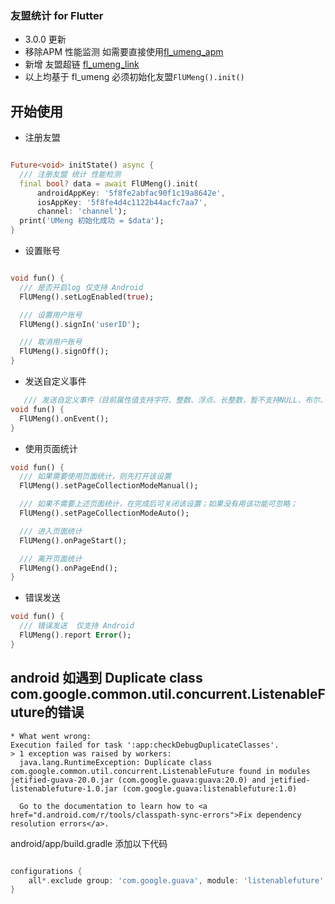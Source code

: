 ### 友盟统计 for Flutter

- 3.0.0 更新
- 移除APM 性能监测 如需要直接使用[fl_umeng_apm](https://pub.dev/packages/fl_umeng_apm)
- 新增 友盟超链 [fl_umeng_link](https://pub.dev/packages/fl_umeng_link)
- 以上均基于 fl_umeng 必须初始化友盟`FlUMeng().init()`

## 开始使用

- 注册友盟

```dart

Future<void> initState() async {
  /// 注册友盟 统计 性能检测
  final bool? data = await FlUMeng().init(
      androidAppKey: '5f8fe2abfac90f1c19a8642e',
      iosAppKey: '5f8fe4d4c1122b44acfc7aa7',
      channel: 'channel');
  print('UMeng 初始化成功 = $data');
}

```

- 设置账号

```dart

void fun() {
  /// 是否开启log 仅支持 Android
  FlUMeng().setLogEnabled(true);

  /// 设置用户账号
  FlUMeng().signIn('userID');

  /// 取消用户账号
  FlUMeng().signOff();
}
```

- 发送自定义事件

```dart
   /// 发送自定义事件（目前属性值支持字符、整数、浮点、长整数，暂不支持NULL、布尔、MAP、数组）
void fun() {
  FlUMeng().onEvent();
}
```

- 使用页面统计

```dart
void fun() {
  /// 如果需要使用页面统计，则先打开该设置
  FlUMeng().setPageCollectionModeManual();

  /// 如果不需要上述页面统计，在完成后可关闭该设置；如果没有用该功能可忽略；
  FlUMeng().setPageCollectionModeAuto();

  /// 进入页面统计 
  FlUMeng().onPageStart();

  /// 离开页面统计
  FlUMeng().onPageEnd();
}
```

- 错误发送

```dart
void fun() {
  /// 错误发送  仅支持 Android
  FlUMeng().report Error();
}
```

## android 如遇到 Duplicate class com.google.common.util.concurrent.ListenableFuture的错误

```shell script
* What went wrong:
Execution failed for task ':app:checkDebugDuplicateClasses'.
> 1 exception was raised by workers:
  java.lang.RuntimeException: Duplicate class com.google.common.util.concurrent.ListenableFuture found in modules jetified-guava-20.0.jar (com.google.guava:guava:20.0) and jetified-listenablefuture-1.0.jar (com.google.guava:listenablefuture:1.0)

  Go to the documentation to learn how to <a href="d.android.com/r/tools/classpath-sync-errors">Fix dependency resolution errors</a>.
```

android/app/build.gradle 添加以下代码

```groovy

configurations {
    all*.exclude group: 'com.google.guava', module: 'listenablefuture'
}

```
